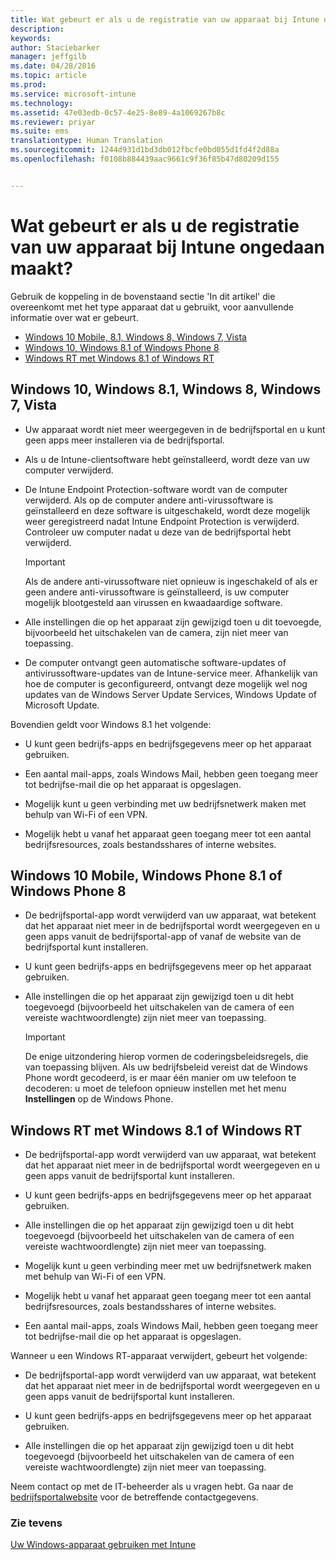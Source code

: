 ```yaml
---
title: Wat gebeurt er als u de registratie van uw apparaat bij Intune ongedaan maakt? | Microsoft Intune
description: 
keywords: 
author: Staciebarker
manager: jeffgilb
ms.date: 04/28/2016
ms.topic: article
ms.prod: 
ms.service: microsoft-intune
ms.technology: 
ms.assetid: 47e03edb-0c57-4e25-8e89-4a1069267b8c
ms.reviewer: priyar
ms.suite: ems
translationtype: Human Translation
ms.sourcegitcommit: 1244d931d1bd3db012fbcfe0bd055d1fd4f2d88a
ms.openlocfilehash: f0108b884439aac9661c9f36f85b47d80209d155


---
```



# Wat gebeurt er als u de registratie van uw apparaat bij Intune ongedaan maakt?

Gebruik de koppeling in de bovenstaand sectie 'In dit artikel' die overeenkomt met het type apparaat dat u gebruikt, voor aanvullende informatie over wat er gebeurt.

- [Windows 10 Mobile, 8.1, Windows 8, Windows 7, Vista](#windows-10-mobile--8-1,-windows-8,-windows-7,-vista)
- [Windows 10, Windows 8.1 of Windows Phone 8](#windows-10--windows-8-1-or-windows-phone-8)
- [Windows RT met Windows 8.1 of Windows RT](#windows-rt-running-windows-8-1-or-windows-rt)


## Windows 10, Windows 8.1, Windows 8, Windows 7, Vista

-   Uw apparaat wordt niet meer weergegeven in de bedrijfsportal en u kunt geen apps meer installeren via de bedrijfsportal.

-   Als u de Intune-clientsoftware hebt geïnstalleerd, wordt deze van uw computer verwijderd.

-   De Intune Endpoint Protection-software wordt van de computer verwijderd. Als op de computer andere anti-virussoftware is geïnstalleerd en deze software is uitgeschakeld, wordt deze mogelijk weer geregistreerd nadat Intune Endpoint Protection is verwijderd. Controleer uw computer nadat u deze van de bedrijfsportal hebt verwijderd.

    > [!IMPORTANT]
    > Als de andere anti-virussoftware niet opnieuw is ingeschakeld of als er geen andere anti-virussoftware is geïnstalleerd, is uw computer mogelijk blootgesteld aan virussen en kwaadaardige software.

-   Alle instellingen die op het apparaat zijn gewijzigd toen u dit toevoegde, bijvoorbeeld het uitschakelen van de camera, zijn niet meer van toepassing.

-   De computer ontvangt geen automatische software-updates of antivirussoftware-updates van de Intune-service meer. Afhankelijk van hoe de computer is geconfigureerd, ontvangt deze mogelijk wel nog updates van de Windows Server Update Services, Windows Update of Microsoft Update.

Bovendien geldt voor Windows 8.1 het volgende:

-   U kunt geen bedrijfs-apps en bedrijfsgegevens meer op het apparaat gebruiken.

-   Een aantal mail-apps, zoals Windows Mail, hebben geen toegang meer tot bedrijfse-mail die op het apparaat is opgeslagen.

-   Mogelijk kunt u geen verbinding met uw bedrijfsnetwerk maken met behulp van Wi-Fi of een VPN.

-   Mogelijk hebt u vanaf het apparaat geen toegang meer tot een aantal bedrijfsresources, zoals bestandsshares of interne websites.

## Windows 10 Mobile, Windows Phone 8.1 of Windows Phone 8

-   De bedrijfsportal-app wordt verwijderd van uw apparaat, wat betekent dat het apparaat niet meer in de bedrijfsportal wordt weergegeven en u geen apps vanuit de bedrijfsportal-app of vanaf de website van de bedrijfsportal kunt installeren.

-   U kunt geen bedrijfs-apps en bedrijfsgegevens meer op het apparaat gebruiken.

-   Alle instellingen die op het apparaat zijn gewijzigd toen u dit hebt toegevoegd (bijvoorbeeld het uitschakelen van de camera of een vereiste wachtwoordlengte) zijn niet meer van toepassing.

    > [!IMPORTANT]
    > De enige uitzondering hierop vormen de coderingsbeleidsregels, die van toepassing blijven. Als uw bedrijfsbeleid vereist dat de Windows Phone wordt gecodeerd, is er maar één manier om uw telefoon te decoderen: u moet de telefoon opnieuw instellen met het menu **Instellingen** op de Windows Phone.

## Windows RT met Windows 8.1 of Windows RT

-   De bedrijfsportal-app wordt verwijderd van uw apparaat, wat betekent dat het apparaat niet meer in de bedrijfsportal wordt weergegeven en u geen apps vanuit de bedrijfsportal kunt installeren.

-   U kunt geen bedrijfs-apps en bedrijfsgegevens meer op het apparaat gebruiken.

-   Alle instellingen die op het apparaat zijn gewijzigd toen u dit hebt toegevoegd (bijvoorbeeld het uitschakelen van de camera of een vereiste wachtwoordlengte) zijn niet meer van toepassing.

-   Mogelijk kunt u geen verbinding meer met uw bedrijfsnetwerk maken met behulp van Wi-Fi of een VPN.

-   Mogelijk hebt u vanaf het apparaat geen toegang meer tot een aantal bedrijfsresources, zoals bestandsshares of interne websites.

-   Een aantal mail-apps, zoals Windows Mail, hebben geen toegang meer tot bedrijfse-mail die op het apparaat is opgeslagen.

Wanneer u een Windows RT-apparaat verwijdert, gebeurt het volgende:

-   De bedrijfsportal-app wordt verwijderd van uw apparaat, wat betekent dat het apparaat niet meer in de bedrijfsportal wordt weergegeven en u geen apps vanuit de bedrijfsportal kunt installeren.

-   U kunt geen bedrijfs-apps en bedrijfsgegevens meer op het apparaat gebruiken.

-   Alle instellingen die op het apparaat zijn gewijzigd toen u dit hebt toegevoegd (bijvoorbeeld het uitschakelen van de camera of een vereiste wachtwoordlengte) zijn niet meer van toepassing.

Neem contact op met de IT-beheerder als u vragen hebt. Ga naar de [bedrijfsportalwebsite](http://portal.manage.microsoft.com) voor de betreffende contactgegevens.

### Zie tevens
[Uw Windows-apparaat gebruiken met Intune](using-your-windows-device-with-intune.md)


<!--HONumber=Jul16_HO1-->


